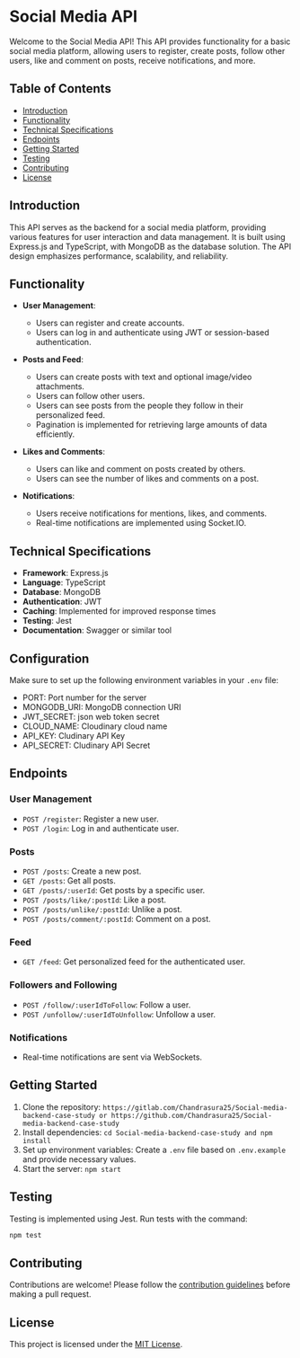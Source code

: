 # Social Media API

Welcome to the Social Media API! This API provides functionality for a basic social media platform, allowing users to register, create posts, follow other users, like and comment on posts, receive notifications, and more.

## Table of Contents

- [Introduction](#introduction)
- [Functionality](#functionality)
- [Technical Specifications](#technical-specifications)
- [Endpoints](#endpoints)
- [Getting Started](#getting-started)
- [Testing](#testing)
- [Contributing](#contributing)
- [License](#license)

## Introduction

This API serves as the backend for a social media platform, providing various features for user interaction and data management. It is built using Express.js and TypeScript, with MongoDB as the database solution. The API design emphasizes performance, scalability, and reliability.

## Functionality

- **User Management**:
  - Users can register and create accounts.
  - Users can log in and authenticate using JWT or session-based authentication.

- **Posts and Feed**:
  - Users can create posts with text and optional image/video attachments.
  - Users can follow other users.
  - Users can see posts from the people they follow in their personalized feed.
  - Pagination is implemented for retrieving large amounts of data efficiently.

- **Likes and Comments**:
  - Users can like and comment on posts created by others.
  - Users can see the number of likes and comments on a post.

- **Notifications**:
  - Users receive notifications for mentions, likes, and comments.
  - Real-time notifications are implemented using Socket.IO.

## Technical Specifications

- **Framework**: Express.js
- **Language**: TypeScript
- **Database**: MongoDB
- **Authentication**: JWT
- **Caching**: Implemented for improved response times
- **Testing**: Jest
- **Documentation**: Swagger or similar tool

## Configuration
Make sure to set up the following environment variables in your `.env` file:
- PORT: Port number for the server
- MONGODB_URI: MongoDB connection URI
- JWT_SECRET: json web token secret
- CLOUD_NAME: Cloudinary cloud name
- API_KEY: Cludinary API Key
- API_SECRET: Cludinary API Secret

## Endpoints

### User Management

- `POST /register`: Register a new user.
- `POST /login`: Log in and authenticate user.

### Posts

- `POST /posts`: Create a new post.
- `GET /posts`: Get all posts.
- `GET /posts/:userId`: Get posts by a specific user.
- `POST /posts/like/:postId`: Like a post.
- `POST /posts/unlike/:postId`: Unlike a post.
- `POST /posts/comment/:postId`: Comment on a post.

### Feed

- `GET /feed`: Get personalized feed for the authenticated user.

### Followers and Following

- `POST /follow/:userIdToFollow`: Follow a user.
- `POST /unfollow/:userIdToUnfollow`: Unfollow a user.

### Notifications

- Real-time notifications are sent via WebSockets.

## Getting Started

1. Clone the repository: `https://gitlab.com/Chandrasura25/Social-media-backend-case-study or https://github.com/Chandrasura25/Social-media-backend-case-study`
2. Install dependencies: `cd Social-media-backend-case-study and npm install`
3. Set up environment variables: Create a `.env` file based on `.env.example` and provide necessary values.
4. Start the server: `npm start`

## Testing

Testing is implemented using Jest. Run tests with the command:

```bash
npm test
```

## Contributing

Contributions are welcome! Please follow the [contribution guidelines](CONTRIBUTING.md) before making a pull request.

## License

This project is licensed under the [MIT License](LICENSE).
